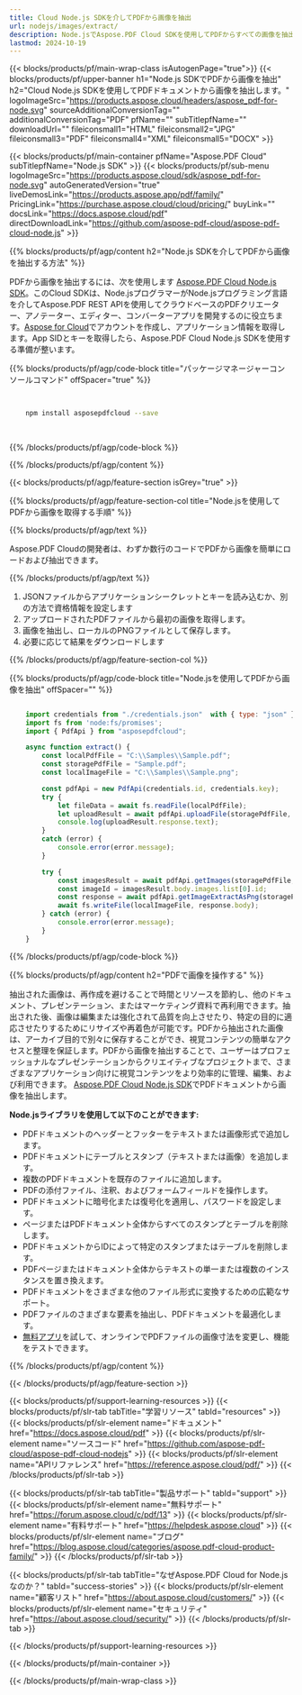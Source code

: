 ```yaml
---
title: Cloud Node.js SDKを介してPDFから画像を抽出
url: nodejs/images/extract/
description: Node.jsでAspose.PDF Cloud SDKを使用してPDFからすべての画像を抽出します。埋め込みビジュアルを処理または分析します。
lastmod: 2024-10-19
---
```


{{< blocks/products/pf/main-wrap-class isAutogenPage="true">}}
{{< blocks/products/pf/upper-banner h1="Node.js SDKでPDFから画像を抽出" h2="Cloud Node.js SDKを使用してPDFドキュメントから画像を抽出します。" logoImageSrc="https://products.aspose.cloud/headers/aspose_pdf-for-node.svg" sourceAdditionalConversionTag="" additionalConversionTag="PDF" pfName="" subTitlepfName="" downloadUrl="" fileiconsmall1="HTML" fileiconsmall2="JPG" fileiconsmall3="PDF" fileiconsmall4="XML" fileiconsmall5="DOCX" >}}

{{< blocks/products/pf/main-container pfName="Aspose.PDF Cloud" subTitlepfName="Node.js SDK" >}}
{{< blocks/products/pf/sub-menu logoImageSrc="https://products.aspose.cloud/sdk/aspose_pdf-for-node.svg"
autoGeneratedVersion="true"
liveDemosLink="https://products.aspose.app/pdf/family/" PricingLink="https://purchase.aspose.cloud/cloud/pricing/" buyLink="" docsLink="https://docs.aspose.cloud/pdf"  directDownloadLink="https://github.com/aspose-pdf-cloud/aspose-pdf-cloud-node.js" >}}

{{% blocks/products/pf/agp/content h2="Node.js SDKを介してPDFから画像を抽出する方法" %}}

PDFから画像を抽出するには、次を使用します
[Aspose.PDF Cloud Node.js SDK](https://products.aspose.cloud/pdf/nodejs/)。このCloud SDKは、Node.jsプログラマーがNode.jsプログラミング言語を介してAspose.PDF REST APIを使用してクラウドベースのPDFクリエーター、アノテーター、エディター、コンバーターアプリを開発するのに役立ちます。[Aspose for Cloud](https://dashboard.aspose.cloud/#/apps)でアカウントを作成し、アプリケーション情報を取得します。App SIDとキーを取得したら、Aspose.PDF Cloud Node.js SDKを使用する準備が整います。

{{% blocks/products/pf/agp/code-block title="パッケージマネージャーコンソールコマンド" offSpacer="true" %}}

```bash

     
    npm install asposepdfcloud --save
     
     

```

{{% /blocks/products/pf/agp/code-block %}}

{{% /blocks/products/pf/agp/content %}}

{{< blocks/products/pf/agp/feature-section isGrey="true" >}}

{{% blocks/products/pf/agp/feature-section-col title="Node.jsを使用してPDFから画像を取得する手順" %}}

{{% blocks/products/pf/agp/text %}}

Aspose.PDF Cloudの開発者は、わずか数行のコードでPDFから画像を簡単にロードおよび抽出できます。

{{% /blocks/products/pf/agp/text %}}

1. JSONファイルからアプリケーションシークレットとキーを読み込むか、別の方法で資格情報を設定します
1. アップロードされたPDFファイルから最初の画像を取得します。
1. 画像を抽出し、ローカルのPNGファイルとして保存します。
1. 必要に応じて結果をダウンロードします

{{% /blocks/products/pf/agp/feature-section-col %}}


{{% blocks/products/pf/agp/code-block title="Node.jsを使用してPDFから画像を抽出" offSpacer="" %}}

```js

    import credentials from "./credentials.json"  with { type: "json" };
    import fs from 'node:fs/promises';
    import { PdfApi } from "asposepdfcloud";

    async function extract() {
        const localPdfFile = "C:\\Samples\\Sample.pdf";
        const storagePdfFile = "Sample.pdf";
        const localImageFile = "C:\\Samples\\Sample.png";

        const pdfApi = new PdfApi(credentials.id, credentials.key);
        try {
            let fileData = await fs.readFile(localPdfFile);
            let uploadResult = await pdfApi.uploadFile(storagePdfFile, fileData);
            console.log(uploadResult.response.text);
        }
        catch (error) {
            console.error(error.message);
        }

        try {
            const imagesResult = await pdfApi.getImages(storagePdfFile, 1, null, null);
            const imageId = imagesResult.body.images.list[0].id;
            const response = await pdfApi.getImageExtractAsPng(storagePdfFile, imageId);
            await fs.writeFile(localImageFile, response.body);
        } catch (error) {
            console.error(error.message);
        }
    }
```

{{% /blocks/products/pf/agp/code-block %}}

{{% blocks/products/pf/agp/content h2="PDFで画像を操作する" %}}

抽出された画像は、再作成を避けることで時間とリソースを節約し、他のドキュメント、プレゼンテーション、またはマーケティング資料で再利用できます。抽出された後、画像は編集または強化されて品質を向上させたり、特定の目的に適応させたりするためにリサイズや再着色が可能です。PDFから抽出された画像は、アーカイブ目的で別々に保存することができ、視覚コンテンツの簡単なアクセスと整理を保証します。PDFから画像を抽出することで、ユーザーはプロフェッショナルなプレゼンテーションからクリエイティブなプロジェクトまで、さまざまなアプリケーション向けに視覚コンテンツをより効率的に管理、編集、および利用できます。
[Aspose.PDF Cloud Node.js SDK](https://products.aspose.cloud/pdf/nodejs/)でPDFドキュメントから画像を抽出します。

**Node.jsライブラリを使用して以下のことができます:**

+ PDFドキュメントのヘッダーとフッターをテキストまたは画像形式で追加します。
+ PDFドキュメントにテーブルとスタンプ（テキストまたは画像）を追加します。
+ 複数のPDFドキュメントを既存のファイルに追加します。
+ PDFの添付ファイル、注釈、およびフォームフィールドを操作します。
+ PDFドキュメントに暗号化または復号化を適用し、パスワードを設定します。
+ ページまたはPDFドキュメント全体からすべてのスタンプとテーブルを削除します。
+ PDFドキュメントからIDによって特定のスタンプまたはテーブルを削除します。
+ PDFページまたはドキュメント全体からテキストの単一または複数のインスタンスを置き換えます。
+ PDFドキュメントをさまざまな他のファイル形式に変換するための広範なサポート。
+ PDFファイルのさまざまな要素を抽出し、PDFドキュメントを最適化します。
+ [無料アプリ](https://products.aspose.app/pdf/crop)を試して、オンラインでPDFファイルの画像寸法を変更し、機能をテストできます。

{{% /blocks/products/pf/agp/content %}}

{{< /blocks/products/pf/agp/feature-section >}}

{{< blocks/products/pf/support-learning-resources >}}
{{< blocks/products/pf/slr-tab tabTitle="学習リソース" tabId="resources" >}}
{{< blocks/products/pf/slr-element name="ドキュメント" href="https://docs.aspose.cloud/pdf" >}}
{{< blocks/products/pf/slr-element name="ソースコード" href="https://github.com/aspose-pdf-cloud/aspose-pdf-cloud-nodejs" >}}
{{< blocks/products/pf/slr-element name="APIリファレンス" href="https://reference.aspose.cloud/pdf/" >}}
{{< /blocks/products/pf/slr-tab >}}

{{< blocks/products/pf/slr-tab tabTitle="製品サポート" tabId="support" >}}
{{< blocks/products/pf/slr-element name="無料サポート" href="https://forum.aspose.cloud/c/pdf/13" >}}
{{< blocks/products/pf/slr-element name="有料サポート" href="https://helpdesk.aspose.cloud" >}}
{{< blocks/products/pf/slr-element name="ブログ" href="https://blog.aspose.cloud/categories/aspose.pdf-cloud-product-family/" >}}
{{< /blocks/products/pf/slr-tab >}}

{{< blocks/products/pf/slr-tab tabTitle="なぜAspose.PDF Cloud for Node.jsなのか？" tabId="success-stories" >}}
{{< blocks/products/pf/slr-element name="顧客リスト" href="https://about.aspose.cloud/customers/" >}}
{{< blocks/products/pf/slr-element name="セキュリティ" href="https://about.aspose.cloud/security/" >}}
{{< /blocks/products/pf/slr-tab >}}

{{< /blocks/products/pf/support-learning-resources >}}

<!-- aboutfile Ends -->

{{< /blocks/products/pf/main-container >}}

{{< /blocks/products/pf/main-wrap-class >}}



